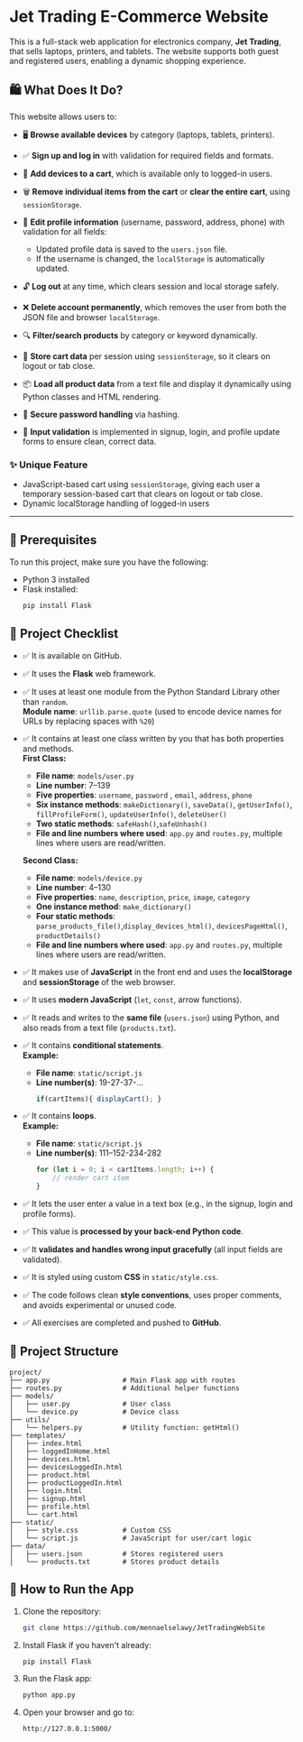 # Jet Trading E-Commerce Website

This is a full-stack web application for electronics company, **Jet Trading**, that sells laptops, printers, and tablets. The website supports both guest and registered users, enabling a dynamic shopping experience.

## 🛍️ What Does It Do?

This website allows users to:

- 🖥️ **Browse available devices** by category (laptops, tablets, printers).

- ✅ **Sign up and log in** with validation for required fields and formats.

- 🛒 **Add devices to a cart**, which is available only to logged-in users.

- 🗑️ **Remove individual items from the cart** or **clear the entire cart**, using `sessionStorage`.

- 🔄 **Edit profile information** (username, password, address, phone) with validation for all fields:
  - Updated profile data is saved to the `users.json` file.
  - If the username is changed, the `localStorage` is automatically updated.

- 🔓 **Log out** at any time, which clears session and local storage safely.

- ❌ **Delete account permanently**, which removes the user from both the JSON file and browser `localStorage`.

- 🔍 **Filter/search products** by category or keyword dynamically.

- 💾 **Store cart data** per session using `sessionStorage`, so it clears on logout or tab close.

- 📦 **Load all product data** from a text file and display it dynamically using Python classes and HTML rendering.

- 🔐 **Secure password handling** via hashing.

- 🧪 **Input validation** is implemented in signup, login, and profile update forms to ensure clean, correct data.


### ✨ Unique Feature

- JavaScript-based cart using `sessionStorage`, giving each user a temporary session-based cart that clears on logout or tab close.
- Dynamic localStorage handling of logged-in users

---

## 🚀 Prerequisites

To run this project, make sure you have the following:

- Python 3 installed
- Flask installed:  
  ```bash 
  pip install Flask 

## 🧠 Project Checklist

- ✅ It is available on GitHub.
- ✅ It uses the **Flask** web framework.
- ✅ It uses at least one module from the Python Standard Library other than `random`.  
  **Module name**: `urllib.parse.quote` (used to encode device names for URLs by replacing spaces with `%20`)

- ✅ It contains at least one class written by you that has both properties and methods.  
  **First Class:**  
  - **File name**: `models/user.py`  
  - **Line number**: 7–139  
  - **Five properties**: `username`, `password` , `email`, `address`, `phone`
  - **Six instance methods**: `makeDictionary()`, `saveData()`, `getUserInfo()`, `fillProfileForm()`, `updateUserInfo()`, `deleteUser()`
  - **Two static methods**: `safeHash()`,`safeUnhash()`
  - **File and line numbers where used**: `app.py` and `routes.py`, multiple lines where users are read/written.
    
  **Second Class:**  
  - **File name**: `models/device.py`  
  - **Line number**: 4–130  
  - **Five properties**: `name`, `description`, `price`, `image`, `category` 
  - **One instance method**: `make_dictionary()`  
  - **Four static methods**: `parse_products_file()`,`display_devices_html()`, `devicesPageHtml()`, `productDetails()`
  - **File and line numbers where used**: `app.py` and `routes.py`, multiple lines where users are read/written.

- ✅ It makes use of **JavaScript** in the front end and uses the **localStorage** and **sessionStorage** of the web browser.
- ✅ It uses **modern JavaScript** (`let`, `const`, arrow functions).
- ✅ It reads and writes to the **same file** (`users.json`) using Python, and also reads from a text file (`products.txt`).
- ✅ It contains **conditional statements**.  
  **Example:**  
  - **File name**: `static/script.js`  
  - **Line number(s)**: 19-27-37-...  
    ```js
    if(cartItems){ displayCart(); }
    ```

- ✅ It contains **loops**.  
  **Example:**  
  - **File name**: `static/script.js`  
  - **Line number(s)**: 111–152-234-282  
    ```js
    for (let i = 0; i < cartItems.length; i++) {
        // render cart item
    }
    ```

- ✅ It lets the user enter a value in a text box (e.g., in the signup, login and profile forms).
- ✅ This value is **processed by your back-end Python code**.
- ✅ It **validates and handles wrong input gracefully** (all input fields are validated).
- ✅ It is styled using custom **CSS** in `static/style.css`.
- ✅ The code follows clean **style conventions**, uses proper comments, and avoids experimental or unused code.
- ✅ All exercises are completed and pushed to **GitHub**.

## 📁 Project Structure

```text
project/
├── app.py                  # Main Flask app with routes
├── routes.py               # Additional helper functions
├── models/
│   ├── user.py             # User class
│   └── device.py           # Device class
├── utils/
│   └── helpers.py          # Utility function: getHtml()
├── templates/
│   ├── index.html
│   ├── loggedInHome.html
│   ├── devices.html
│   ├── devicesLoggedIn.html
│   ├── product.html
│   ├── productLoggedIn.html
│   ├── login.html
│   ├── signup.html
│   ├── profile.html
│   └── cart.html
├── static/
│   ├── style.css           # Custom CSS
│   └── script.js           # JavaScript for user/cart logic
├── data/
│   ├── users.json          # Stores registered users
│   └── products.txt        # Stores product details           
```

## 🧪 How to Run the App

1. Clone the repository:
   ```bash
   git clone https://github.com/mennaelselawy/JetTradingWebSite

2. Install Flask if you haven't already:
    ```bash
   pip install Flask
3. Run the Flask app:
   ```bash
   python app.py
4. Open your browser and go to:
   ```bash
   http://127.0.0.1:5000/
